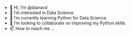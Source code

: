 - 👋 Hi, I’m @dianavd
- 👀 I’m interested in Data Science.
- 🌱 I’m currently learning Python for Data Science.
- 💞️ I’m looking to collaborate on improving my Python skills.
- 📫 How to reach me ...

<!---
dianavd/dianavd is a ✨ special ✨ repository because its `README.md` (this file) appears on your GitHub profile.
You can click the Preview link to take a look at your changes.
--->
